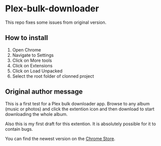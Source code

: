 # Plex-bulk-downloader
This repo fixes some issues from original version.

## How to install
1. Open Chrome
1. Navigate to Settings
1. Click on More tools
1. Click on Extensions
1. Click on Load Unpacked
1. Select the root folder of clonned project

## Original author message
This is a first test for a Plex bulk downloader app. Browse to any album (music or photos) and click the extention icon and then download to start downloading the whole album.

Also this is my first draft for this extention. It is absolutely possible for it to contain bugs.

You can find the newest version on the [Chrome Store](https://chrome.google.com/webstore/detail/coiigbmcndbjgabknjnaiangcommnnob).